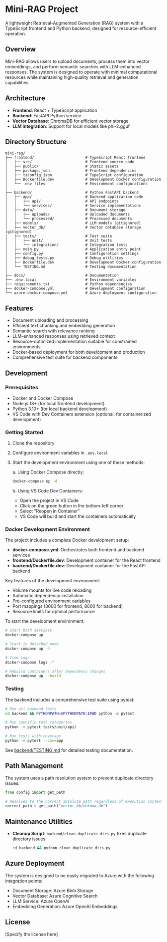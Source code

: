# Mini-RAG Project

A lightweight Retrieval-Augmented Generation (RAG) system with a TypeScript frontend and Python backend, designed for resource-efficient operation.

## Overview

Mini-RAG allows users to upload documents, process them into vector embeddings, and perform semantic searches with LLM-enhanced responses. The system is designed to operate with minimal computational resources while maintaining high-quality retrieval and generation capabilities.

## Architecture

- **Frontend**: React + TypeScript application
- **Backend**: FastAPI Python service
- **Vector Database**: ChromaDB for efficient vector storage
- **LLM Integration**: Support for local models like phi-2.gguf

## Directory Structure

```
mini-rag/
├── frontend/                       # TypeScript React frontend
│   ├── src/                        # Frontend source code
│   ├── public/                     # Static assets
│   ├── package.json                # Frontend dependencies
│   ├── tsconfig.json               # TypeScript configuration
│   ├── Dockerfile.dev              # Development Docker configuration
│   └── .env files                  # Environment configurations
│
├── backend/                        # Python FastAPI backend
│   ├── app/                        # Backend application code
│   │   ├── api/                    # API endpoints
│   │   └── services/               # Service implementations
│   ├── data/                       # Document storage
│   │   ├── uploads/                # Uploaded documents
│   │   └── processed/              # Processed documents
│   ├── models/                     # LLM models (gitignored)
│   ├── vector_db/                  # Vector database storage (gitignored)
│   ├── tests/                      # Test suite
│   │   ├── unit/                   # Unit tests
│   │   └── integration/            # Integration tests
│   ├── main.py                     # Application entry point
│   ├── config.py                   # Configuration settings
│   ├── debug_tests.py              # Debug utilities
│   ├── Dockerfile.dev              # Development Docker configuration
│   └── TESTING.md                  # Testing documentation
│
├── docs/                           # Documentation
├── .env.local                      # Environment variables
├── requirements.txt                # Python dependencies
├── docker-compose.yml              # Development configuration
└── azure-docker-compose.yml        # Azure deployment configuration
```

## Features

- Document uploading and processing
- Efficient text chunking and embedding generation
- Semantic search with relevance ranking
- LLM-enhanced responses using retrieved context
- Resource-optimized implementation suitable for constrained environments
- Docker-based deployment for both development and production
- Comprehensive test suite for backend components

## Development

### Prerequisites

- Docker and Docker Compose
- Node.js 18+ (for local frontend development)
- Python 3.10+ (for local backend development)
- VS Code with Dev Containers extension (optional, for containerized development)

### Getting Started

1. Clone the repository
2. Configure environment variables in `.env.local`
3. Start the development environment using one of these methods:

   a. Using Docker Compose directly:
   ```bash
   docker-compose up -d
   ```

   b. Using VS Code Dev Containers:
   - Open the project in VS Code
   - Click on the green button in the bottom-left corner
   - Select "Reopen in Container"
   - VS Code will build and start the containers automatically

### Docker Development Environment

The project includes a complete Docker development setup:

- **docker-compose.yml**: Orchestrates both frontend and backend services
- **frontend/Dockerfile.dev**: Development container for the React frontend
- **backend/Dockerfile.dev**: Development container for the FastAPI backend

Key features of the development environment:
- Volume mounts for live code reloading
- Automatic dependency installation
- Pre-configured environment variables
- Port mappings (3000 for frontend, 8000 for backend)
- Resource limits for optimal performance

To start the development environment:
```bash
# Start both services
docker-compose up

# Start in detached mode
docker-compose up -d

# View logs
docker-compose logs -f

# Rebuild containers after dependency changes
docker-compose up --build
```

### Testing

The backend includes a comprehensive test suite using pytest:

```bash
# Run all backend tests
cd backend && PYTHONPATH=$PYTHONPATH:$PWD python -m pytest

# Run specific test categories
python -m pytest tests/unit/api/

# Run tests with coverage
python -m pytest --cov=app
```

See [backend/TESTING.md](backend/TESTING.md) for detailed testing documentation.

## Path Management

The system uses a path resolution system to prevent duplicate directory issues:

```python
from config import get_path

# Resolves to the correct absolute path regardless of execution context
correct_path = get_path("vector_db/chroma_db")
```

## Maintenance Utilities

- **Cleanup Script**: `backend/clean_duplicate_dirs.py` fixes duplicate directory issues
  ```bash
  cd backend && python clean_duplicate_dirs.py
  ```

## Azure Deployment

The system is designed to be easily migrated to Azure with the following integration points:

- Document Storage: Azure Blob Storage
- Vector Database: Azure Cognitive Search
- LLM Service: Azure OpenAI
- Embedding Generation: Azure OpenAI Embeddings

## License

[Specify the license here]

